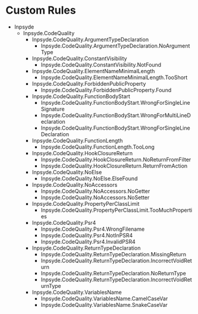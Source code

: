 # Custom Rules

- Inpsyde
    - Inpsyde.CodeQuality
        - Inpsyde.CodeQuality.ArgumentTypeDeclaration
            - Inpsyde.CodeQuality.ArgumentTypeDeclaration.NoArgumentType
        - Inpsyde.CodeQuality.ConstantVisibility
            - Inpsyde.CodeQuality.ConstantVisibility.NotFound
        - Inpsyde.CodeQuality.ElementNameMinimalLength
            - Inpsyde.CodeQuality.ElementNameMinimalLength.TooShort
        - Inpsyde.CodeQuality.ForbiddenPublicProperty
            - Inpsyde.CodeQuality.ForbiddenPublicProperty.Found
        - Inpsyde.CodeQuality.FunctionBodyStart
            - Inpsyde.CodeQuality.FunctionBodyStart.WrongForSingleLineSignature
            - Inpsyde.CodeQuality.FunctionBodyStart.WrongForMultiLineDeclaration
            - Inpsyde.CodeQuality.FunctionBodyStart.WrongForSingleLineDeclaration
        - Inpsyde.CodeQuality.FunctionLength
            - Inpsyde.CodeQuality.FunctionLength.TooLong
        - Inpsyde.CodeQuality.HookClosureReturn
            - Inpsyde.CodeQuality.HookClosureReturn.NoReturnFromFilter 
            - Inpsyde.CodeQuality.HookClosureReturn.ReturnFromAction 
        - Inpsyde.CodeQuality.NoElse
            - Inpsyde.CodeQuality.NoElse.ElseFound
        - Inpsyde.CodeQuality.NoAccessors
            - Inpsyde.CodeQuality.NoAccessors.NoGetter
            - Inpsyde.CodeQuality.NoAccessors.NoSetter
        - Inpsyde.CodeQuality.PropertyPerClassLimit
            - Inpsyde.CodeQuality.PropertyPerClassLimit.TooMuchProperties
        - Inpsyde.CodeQuality.Psr4
            - Inpsyde.CodeQuality.Psr4.WrongFilename
            - Inpsyde.CodeQuality.Psr4.NotInPSR4
            - Inpsyde.CodeQuality.Psr4.InvalidPSR4
        - Inpsyde.CodeQuality.ReturnTypeDeclaration
            - Inpsyde.CodeQuality.ReturnTypeDeclaration.MissingReturn
            - Inpsyde.CodeQuality.ReturnTypeDeclaration.IncorrectVoidReturn
            - Inpsyde.CodeQuality.ReturnTypeDeclaration.NoReturnType
            - Inpsyde.CodeQuality.ReturnTypeDeclaration.IncorrectVoidReturnType
        - Inpsyde.CodeQuality.VariablesName
            - Inpsyde.CodeQuality.VariablesName.CamelCaseVar
            - Inpsyde.CodeQuality.VariablesName.SnakeCaseVar
